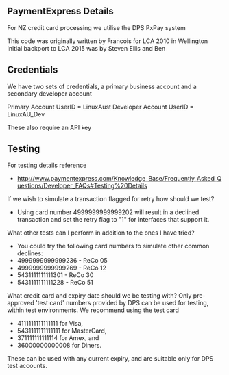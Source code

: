 PaymentExpress Details
----------------------

For NZ credit card processing we utilise the DPS PxPay system

This code was originally written by Francois for LCA 2010 in Wellington
Initial backport to LCA 2015 was by Steven Ellis and Ben

Credentials
-----------
We have two sets of credentials, a primary business account and
a secondary developer account

Primary Account UserID = LinuxAust
Developer Account UserID = LinuxAU_Dev

These also require an API key


Testing
-------
For testing details reference
 - http://www.paymentexpress.com/Knowledge_Base/Frequently_Asked_Questions/Developer_FAQs#Testing%20Details

If we wish to simulate a transaction flagged for retry how should we test?
 - Using card number 4999999999999202 will result in a declined transaction and set the retry flag to "1" for interfaces that support it.

 
What other tests can I perform in addition to the ones I have tried?
 - You could try the following card numbers to simulate other common declines:
 - 4999999999999236 - ReCo 05
 - 4999999999999269 - ReCo 12
 - 5431111111111301 - ReCo 30
 - 5431111111111228 - ReCo 51

What credit card and expiry date should we be testing with?
Only pre-approved 'test card' numbers provided by DPS can be used for testing, within test environments. We recommend using the test card 
 - 4111111111111111 for Visa, 
 - 5431111111111111 for MasterCard, 
 - 371111111111114 for Amex, and 
 - 36000000000008 for Diners.

These can be used with any current expiry, and are suitable only for DPS test accounts.
